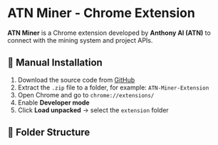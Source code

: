 # ATN Miner - Chrome Extension

**ATN Miner** is a Chrome extension developed by **Anthony AI (ATN)** to connect with the mining system and project APIs.

## 🚀 Manual Installation

1. Download the source code from [GitHub](https://github.com/phuonghaneps/anthonyai-atn/archive/refs/heads/main.zip)
2. Extract the `.zip` file to a folder, for example: `ATN-Miner-Extension`
3. Open Chrome and go to `chrome://extensions/`
4. Enable **Developer mode**
5. Click **Load unpacked** → select the `extension` folder

## 📂 Folder Structure

